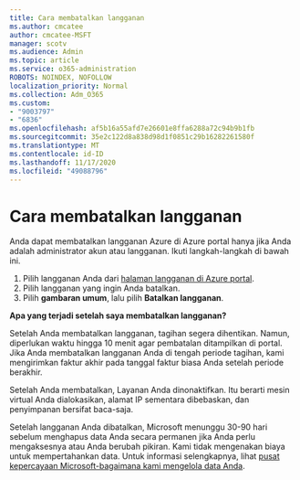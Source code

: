 ```yaml
---
title: Cara membatalkan langganan
ms.author: cmcatee
author: cmcatee-MSFT
manager: scotv
ms.audience: Admin
ms.topic: article
ms.service: o365-administration
ROBOTS: NOINDEX, NOFOLLOW
localization_priority: Normal
ms.collection: Adm_O365
ms.custom:
- "9003797"
- "6836"
ms.openlocfilehash: af5b16a55afd7e26601e8ffa6288a72c94b9b1fb
ms.sourcegitcommit: 35e2c122d8a838d98d1f0851c29b16282261580f
ms.translationtype: MT
ms.contentlocale: id-ID
ms.lasthandoff: 11/17/2020
ms.locfileid: "49088796"
---
```

# <a name="how-to-cancel-a-subscription"></a>Cara membatalkan langganan

Anda dapat membatalkan langganan Azure di Azure portal hanya jika Anda adalah administrator akun atau langganan. Ikuti langkah-langkah di bawah ini.

1. Pilih langganan Anda dari [halaman langganan di Azure portal](https://ms.portal.azure.com/#blade/Microsoft_Azure_Billing/SubscriptionsBlade).
2. Pilih langganan yang ingin Anda batalkan.
3. Pilih **gambaran umum**, lalu pilih **Batalkan langganan**.

**Apa yang terjadi setelah saya membatalkan langganan?**

Setelah Anda membatalkan langganan, tagihan segera dihentikan. Namun, diperlukan waktu hingga 10 menit agar pembatalan ditampilkan di portal. Jika Anda membatalkan langganan Anda di tengah periode tagihan, kami mengirimkan faktur akhir pada tanggal faktur biasa Anda setelah periode berakhir.

Setelah Anda membatalkan, Layanan Anda dinonaktifkan. Itu berarti mesin virtual Anda dialokasikan, alamat IP sementara dibebaskan, dan penyimpanan bersifat baca-saja.

Setelah langganan Anda dibatalkan, Microsoft menunggu 30-90 hari sebelum menghapus data Anda secara permanen jika Anda perlu mengaksesnya atau Anda berubah pikiran. Kami tidak mengenakan biaya untuk mempertahankan data. Untuk informasi selengkapnya, lihat [pusat kepercayaan Microsoft-bagaimana kami mengelola data Anda](https://www.microsoft.com/trust-center/privacy/data-management#leave).

